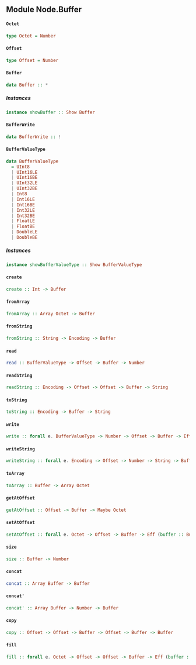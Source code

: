 ## Module Node.Buffer

#### `Octet`

``` purescript
type Octet = Number
```

#### `Offset`

``` purescript
type Offset = Number
```

#### `Buffer`

``` purescript
data Buffer :: *
```

##### Instances
``` purescript
instance showBuffer :: Show Buffer
```

#### `BufferWrite`

``` purescript
data BufferWrite :: !
```

#### `BufferValueType`

``` purescript
data BufferValueType
  = UInt8
  | UInt16LE
  | UInt16BE
  | UInt32LE
  | UInt32BE
  | Int8
  | Int16LE
  | Int16BE
  | Int32LE
  | Int32BE
  | FloatLE
  | FloatBE
  | DoubleLE
  | DoubleBE
```

##### Instances
``` purescript
instance showBufferValueType :: Show BufferValueType
```

#### `create`

``` purescript
create :: Int -> Buffer
```

#### `fromArray`

``` purescript
fromArray :: Array Octet -> Buffer
```

#### `fromString`

``` purescript
fromString :: String -> Encoding -> Buffer
```

#### `read`

``` purescript
read :: BufferValueType -> Offset -> Buffer -> Number
```

#### `readString`

``` purescript
readString :: Encoding -> Offset -> Offset -> Buffer -> String
```

#### `toString`

``` purescript
toString :: Encoding -> Buffer -> String
```

#### `write`

``` purescript
write :: forall e. BufferValueType -> Number -> Offset -> Buffer -> Eff (buffer :: BufferWrite | e) Unit
```

#### `writeString`

``` purescript
writeString :: forall e. Encoding -> Offset -> Number -> String -> Buffer -> Eff (buffer :: BufferWrite | e) Number
```

#### `toArray`

``` purescript
toArray :: Buffer -> Array Octet
```

#### `getAtOffset`

``` purescript
getAtOffset :: Offset -> Buffer -> Maybe Octet
```

#### `setAtOffset`

``` purescript
setAtOffset :: forall e. Octet -> Offset -> Buffer -> Eff (buffer :: BufferWrite | e) Unit
```

#### `size`

``` purescript
size :: Buffer -> Number
```

#### `concat`

``` purescript
concat :: Array Buffer -> Buffer
```

#### `concat'`

``` purescript
concat' :: Array Buffer -> Number -> Buffer
```

#### `copy`

``` purescript
copy :: Offset -> Offset -> Buffer -> Offset -> Buffer -> Buffer
```

#### `fill`

``` purescript
fill :: forall e. Octet -> Offset -> Offset -> Buffer -> Eff (buffer :: BufferWrite | e) Unit
```


